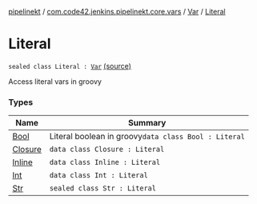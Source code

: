 [pipelinekt](../../../index.md) / [com.code42.jenkins.pipelinekt.core.vars](../../index.md) / [Var](../index.md) / [Literal](./index.md)

# Literal

`sealed class Literal : `[`Var`](../index.md) [(source)](https://github.com/code42/pipelinekt/tree/master/core/src/main/kotlin/com/code42/jenkins/pipelinekt/core/vars/Var.kt#L40)

Access literal vars in groovy

### Types

| Name | Summary |
|---|---|
| [Bool](-bool/index.md) | Literal boolean in groovy`data class Bool : Literal` |
| [Closure](-closure/index.md) | `data class Closure : Literal` |
| [Inline](-inline/index.md) | `data class Inline : Literal` |
| [Int](-int/index.md) | `data class Int : Literal` |
| [Str](-str/index.md) | `sealed class Str : Literal` |
